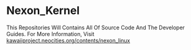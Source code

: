# Nexon_Kernel
This Repositories Will Contains All Of Source Code And The Developer Guides. For More Information, Visit <a href="kawaiiproject.neocities.org/contents/nexon_linux">kawaiiproject.neocities.org/contents/nexon_linux</a>
